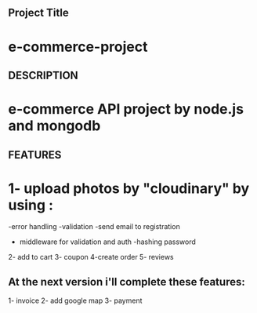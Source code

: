 ## Project Title 
# e-commerce-project
## DESCRIPTION
#  e-commerce API project by node.js and mongodb
## FEATURES
# 1- upload photos by "cloudinary" by using : 
-error handling
-validation
-send email to registration
- middleware for validation and auth 
-hashing password

2-  add to cart
3- coupon
4-create order
5- reviews
## At the next version i'll complete these features:
1- invoice 
2- add google map
3- payment


 
